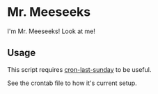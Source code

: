 # Mr. Meeseeks

I'm Mr. Meeseeks! Look at me!

## Usage

This script requires [cron-last-sunday](https://github.com/xr09/cron-last-sunday) to be useful.

See the crontab file to how it's current setup.
